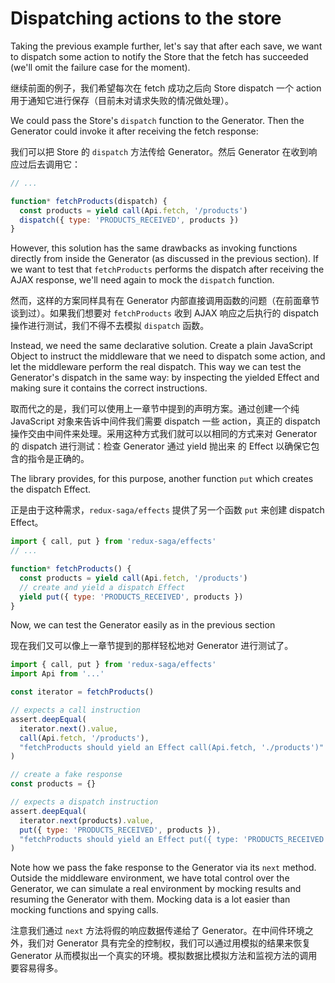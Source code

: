 # Dispatching actions to the store

Taking the previous example further, let's say that after each save, we want to dispatch some action
to notify the Store that the fetch has succeeded (we'll omit the failure case for the moment).

继续前面的例子，我们希望每次在 fetch 成功之后向 Store dispatch 一个 action 用于通知它进行保存（目前未对请求失败的情况做处理）。

We could pass the Store's `dispatch` function to the Generator. Then the
Generator could invoke it after receiving the fetch response:

我们可以把 Store 的 `dispatch` 方法传给 Generator。然后 Generator 在收到响应过后去调用它：

```javascript
// ...

function* fetchProducts(dispatch) {
  const products = yield call(Api.fetch, '/products')
  dispatch({ type: 'PRODUCTS_RECEIVED', products })
}
```

However, this solution has the same drawbacks as invoking functions directly from inside the Generator (as discussed in the previous section). If we want to test that `fetchProducts` performs
the dispatch after receiving the AJAX response, we'll need again to mock the `dispatch`
function.

然而，这样的方案同样具有在 Generator 内部直接调用函数的问题（在前面章节谈到过）。如果我们想要对 `fetchProducts` 收到 AJAX 响应之后执行的 dispatch 操作进行测试，我们不得不去模拟 `dispatch` 函数。 

Instead, we need the same declarative solution. Create a plain JavaScript Object to instruct the
middleware that we need to dispatch some action, and let the middleware perform the real
dispatch. This way we can test the Generator's dispatch in the same way: by inspecting
the yielded Effect and making sure it contains the correct instructions.

取而代之的是，我们可以使用上一章节中提到的声明方案。通过创建一个纯 JavaScript 对象来告诉中间件我们需要 dispatch 一些 action，真正的 dispatch 操作交由中间件来处理。采用这种方式我们就可以以相同的方式来对 Generator 的 dispatch 进行测试：检查 Generator 通过 yield 抛出来 的 Effect 以确保它包含的指令是正确的。

The library provides, for this purpose, another function `put` which creates the dispatch
Effect.

正是由于这种需求，`redux-saga/effects` 提供了另一个函数 `put` 来创建 dispatch Effect。 

```javascript
import { call, put } from 'redux-saga/effects'
// ...

function* fetchProducts() {
  const products = yield call(Api.fetch, '/products')
  // create and yield a dispatch Effect
  yield put({ type: 'PRODUCTS_RECEIVED', products })
}
```

Now, we can test the Generator easily as in the previous section

现在我们又可以像上一章节提到的那样轻松地对 Generator 进行测试了。

```javascript
import { call, put } from 'redux-saga/effects'
import Api from '...'

const iterator = fetchProducts()

// expects a call instruction
assert.deepEqual(
  iterator.next().value,
  call(Api.fetch, '/products'),
  "fetchProducts should yield an Effect call(Api.fetch, './products')"
)

// create a fake response
const products = {}

// expects a dispatch instruction
assert.deepEqual(
  iterator.next(products).value,
  put({ type: 'PRODUCTS_RECEIVED', products }),
  "fetchProducts should yield an Effect put({ type: 'PRODUCTS_RECEIVED', products })"
)
```

Note how we pass the fake response to the Generator via its `next` method. Outside the
middleware environment, we have total control over the Generator, we can simulate a
real environment by mocking results and resuming the Generator with them. Mocking
data is a lot easier than mocking functions and spying calls.

注意我们通过 `next` 方法将假的响应数据传递给了 Generator。在中间件环境之外，我们对 Generator 具有完全的控制权，我们可以通过用模拟的结果来恢复 Generator 从而模拟出一个真实的环境。模拟数据比模拟方法和监视方法的调用要容易得多。